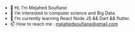 - 👋 Hi, I’m Mejahed Soufiane
- 👀 I’m interested in computer science and Big Data. 
- 🌱 I’m currently learning React Node JS && Dart && flutter.
- 📫 How to reach me : mejahedsoufiane@gmail.com



<!---
MEJAHEDS/MEJAHEDS is a ✨ special ✨ repository because its `README.md` (this file) appears on your GitHub profile.
You can click the Preview link to take a look at your changes.
--->
